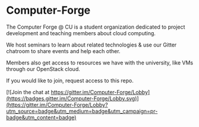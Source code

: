 # Computer-Forge

The Computer Forge @ CU is a student organization dedicated to project development and teaching members about cloud computing.

We host seminars to learn about related technologies & use our Gitter chatroom to share events and help each other.

Members also get access to resources we have with the university, like VMs through our OpenStack cloud.

If you would like to join, request access to this repo.

[![Join the chat at https://gitter.im/Computer-Forge/Lobby](https://badges.gitter.im/Computer-Forge/Lobby.svg)](https://gitter.im/Computer-Forge/Lobby?utm_source=badge&utm_medium=badge&utm_campaign=pr-badge&utm_content=badge)

